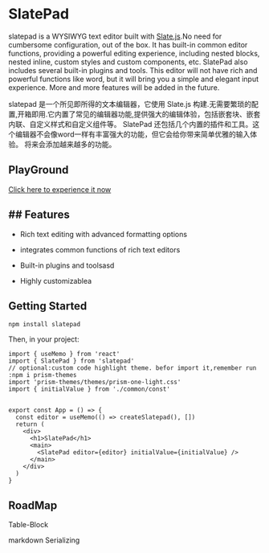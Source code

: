 # SlatePad

slatepad is a WYSIWYG text editor built with [Slate.js](https://github.com/ianstormtaylor/slate).No need for cumbersome configuration, out of the box. It has built-in common editor functions, providing a powerful editing experience, including nested blocks, nested inline, custom styles and custom components, etc. SlatePad also includes several built-in plugins and tools. This editor will not have rich and powerful functions like word, but it will bring you a simple and elegant input experience. More and more features will be added in the future.

slatepad 是一个所见即所得的文本编辑器，它使用 Slate.js 构建.无需要繁琐的配置,开箱即用.它内置了常见的编辑器功能,提供强大的编辑体验，包括嵌套块、嵌套内联、自定义样式和自定义组件等。 SlatePad 还包括几个内置的插件和工具。这个编辑器不会像word一样有丰富强大的功能，但它会给你带来简单优雅的输入体验。 将来会添加越来越多的功能。

## PlayGround

[Click here to experience it now](https://qirong77.github.io/SlatePad/)

## ## Features

- Rich text editing with advanced formatting options
- integrates common functions of rich text editors
- Built-in plugins and toolsasd

- Highly customizablea



## Getting Started

```
npm install slatepad
```

Then, in your project:

```
import { useMemo } from 'react'
import { SlatePad } from 'slatepad'
// optional:custom code highlight theme. befor import it,remember run :npm i prism-themes
import 'prism-themes/themes/prism-one-light.css'
import { initialValue } from './common/const'


export const App = () => {
  const editor = useMemo(() => createSlatepad(), [])
  return (
    <div>
      <h1>SlatePad</h1>
      <main>
        <SlatePad editor={editor} initialValue={initialValue} />
      </main>
    </div>
  )
}
```



## RoadMap

Table-Block

markdown Serializing
